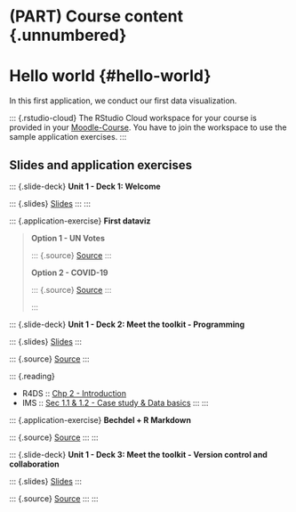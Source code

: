 # (PART) Course content {.unnumbered}

# Hello world {#hello-world}

In this first application, we conduct our first data visualization.

::: {.rstudio-cloud}
The RStudio Cloud workspace for your course is provided in your [Moodle-Course](https://e-learning.hdm-stuttgart.de/moodle/login/index.php).
You have to join the workspace to use the sample application exercises.
:::

## Slides and application exercises

::: {.slide-deck}
**Unit 1 - Deck 1: Welcome**

::: {.slides}
[Slides](https://github.com/kirenz/data-science/blob/master/course-materials/slides/u1-d01-welcome/u1-d01-welcome.pdf)
:::
:::

::: {.application-exercise}
**First dataviz**

> **Option 1 - UN Votes**
>
> ::: {.source}
> [Source](https://github.com/kirenz/data-science/blob/master/course-materials/application-exercises/ae-01a-un-votes/unvotes.Rmd)
> :::
>
> **Option 2 - COVID-19**
>
> ::: {.source}
> [Source](https://github.com/kirenz/data-science/blob/master/course-materials/application-exercises/ae-01b-covid/covid.Rmd)
> :::
>
> :::

::: {.slide-deck}
**Unit 1 - Deck 2: Meet the toolkit - Programming**

::: {.slides}
[Slides](https://github.com/kirenz/data-science/blob/master/course-materials/slides/u1-d02-toolkit-r/u1-d02-toolkit-r.pdf)
:::

::: {.source}
[Source](https://github.com/rstudio-education/datascience-box/tree/master/course-materials/slides/u1-d02-toolkit-r.Rmd)
:::

::: {.reading}
-   R4DS :: [Chp 2 - Introduction](https://r4ds.had.co.nz/explore-intro.html)
-   IMS :: [Sec 1.1 & 1.2 - Case study & Data basics](https://openintro-ims.netlify.app/getting-started-with-data.html#basic-stents-strokes)
:::
:::

::: {.application-exercise}
**Bechdel + R Markdown**

::: {.source}
[Source](https://github.com/kirenz/data-science/blob/master/course-materials/application-exercises/ae-02-bechdel-rmarkdown/bechdel.Rmd)
:::
:::

::: {.slide-deck} **Unit 1 - Deck 3: Meet the toolkit - Version control and collaboration**

::: {.slides}
[Slides](https://github.com/kirenz/data-science/blob/master/course-materials/slides/u1-d03-toolkit-git/u1-d03-toolkit-git.pdf)
:::

::: {.source}
[Source](https://github.com/rstudio-education/datascience-box/tree/master/course-materials/slides/u1-d03-toolkit-git.Rmd)
:::
:::
